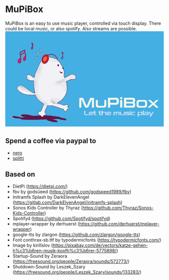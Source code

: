 # MuPiBox
MuPiBox is an easy to use music player, controlled via touch display. There could be local music, or also spotify. Also streams are possible.
![Caption](media/images/splash.png "Caption") 

## Spend a coffee via paypal to
- <a href="https://paypal.me/EGerhardt" target="_blank">nero</a>
- <a href="https://paypal.me/splittscheid" target="_blank">splitti</a>

## Based on
- DietPi (https://dietpi.com/)
- fbv by godsüeed (https://github.com/godspeed1989/fbv)
- Initramfs Splash by DarkElevenAngel (https://gitlab.com/DarkElvenAngel/initramfs-splash)
- Sonos Kids Controller by Thyraz (https://github.com/Thyraz/Sonos-Kids-Controller)
- Spotifyd (https://github.com/Spotifyd/spotifyd)
- mplayer-wrapper by derhuerst (https://github.com/derhuerst/mplayer-wrapper)
- google-tts by zlargon (https://github.com/zlargon/google-tts)
- Font conthrax-sb.ttf by typodermicfonts (https://typodermicfonts.com/)
- Image by kirillslov (https://pixabay.com/de/vectors/katze-gehen-h%c3%b6ren-musik-kopfh%c3%b6rer-5775898/)
- Startup-Sound by Zeraora (https://freesound.org/people/Zeraora/sounds/572773/)
- Shutdown-Sound by Leszek_Szary (https://freesound.org/people/Leszek_Szary/sounds/133283/)
